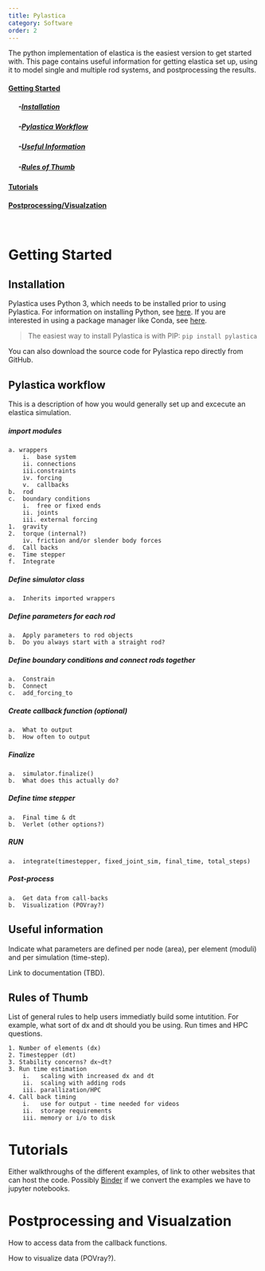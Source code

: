 ```yaml
---
title: Pylastica
category: Software
order: 2
---
```


The python implementation of elastica is the easiest version to get started with. This page contains useful information for getting elastica set up, using it to model single and multiple rod systems, and postprocessing the results. 

#### [Getting Started](#getting-started)  
##### &nbsp;&nbsp;&nbsp;&nbsp;&nbsp; -[Installation](#installation)
##### &nbsp;&nbsp;&nbsp;&nbsp;&nbsp; -[Pylastica Workflow](#pylastica-workflow)
##### &nbsp;&nbsp;&nbsp;&nbsp;&nbsp; -[Useful Information](#useful-information)
##### &nbsp;&nbsp;&nbsp;&nbsp;&nbsp; -[Rules of Thumb](#rules-of-thumb)
#### [Tutorials](#tutorials)  
#### [Postprocessing/Visualzation](#postprocessing-and-visualzation)  

<br /> 

# Getting Started
## Installation
Pylastica uses Python 3, which needs to be installed prior to using Pylastica. For information on installing Python, see [here](https://realpython.com/installing-python/). If you are interested in using a package manager like Conda, see [here](https://docs.conda.io/projects/conda/en/latest/user-guide/getting-started.html).

>The easiest way to install Pylastica is with PIP: `pip install pylastica`

You can also download the source code for Pylastica repo directly from GitHub. 

## Pylastica workflow
This is a description of how you would generally set up and excecute an elastica simulation. 
#####  import modules 
    a. wrappers
        i.  base system
        ii. connections
        iii.constraints
        iv. forcing
        v.  callbacks
    b.  rod 
    c.  boundary conditions
        i.  free or fixed ends
        ii. joints
        iii. external forcing
    1.  gravity
    2.  torque (internal?)
        iv. friction and/or slender body forces
    d.  Call backs
    e.  Time stepper
    f.  Integrate

#####  Define simulator class
    a.  Inherits imported wrappers

#####  Define parameters for each rod 
    a.  Apply parameters to rod objects
    b.  Do you always start with a straight rod?

#####  Define boundary conditions and connect rods together
    a.  Constrain
    b.  Connect
    c.  add_forcing_to

#####  Create callback function (optional)
    a.  What to output
    b.  How often to output

#####  Finalize
    a.  simulator.finalize()
    b.  What does this actually do?

#####  Define time stepper
    a.  Final time & dt
    b.  Verlet (other options?)

#####  RUN 
    a.  integrate(timestepper, fixed_joint_sim, final_time, total_steps)

#####  Post-process
    a.  Get data from call-backs
    b.  Visualization (POVray?)

## Useful information
Indicate what parameters are defined per node (area), per element (moduli) and per simulation (time-step). 

Link to documentation (TBD).

## Rules of Thumb
List of general rules to help users immediatly build some intutition. For example, what sort of dx and dt should you be using. Run times and HPC questions. 

    1. Number of elements (dx)
    2. Timestepper (dt)
    3. Stability concerns? dx~dt?
    3. Run time estimation
        i.   scaling with increased dx and dt
        ii.  scaling with adding rods
        iii. parallization/HPC
    4. Call back timing
        i.   use for output - time needed for videos
        ii.  storage requirements
        iii. memory or i/o to disk

# Tutorials
Either walkthroughs of the different examples, of link to other websites that can host the code. Possibly [Binder](https://mybinder.readthedocs.io/en/latest/index.html) if we convert the examples we have to jupyter notebooks. 


# Postprocessing and Visualzation
How to access data from the callback functions. 

How to visualize data (POVray?).